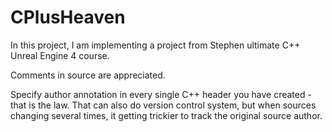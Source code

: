 # CPlusHeaven
In this project, I am implementing a project from Stephen ultimate 
C++ Unreal Engine 4 course.

Comments in source are appreciated.

Specify author annotation in every single C++ header you have created - that is the law. 
That can also do version control system, but when sources changing several times, it getting trickier to track the original source author.  

